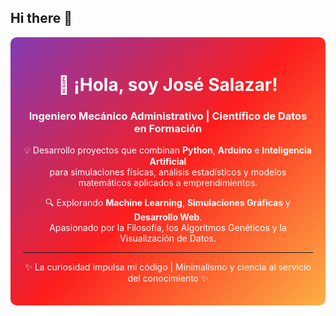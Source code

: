 ## Hi there 👋

<div align="center" style="background: linear-gradient(135deg, #833ab4, #fd1d1d, #fcb045); padding: 20px; border-radius: 10px; color: white;">
  <h1>👋 ¡Hola, soy José Salazar!</h1>
  <h3>Ingeniero Mecánico Administrativo | Científico de Datos en Formación</h3>
  <p>
    💡 Desarrollo proyectos que combinan <strong>Python</strong>, <strong>Arduino</strong> e <strong>Inteligencia Artificial</strong><br>
    para simulaciones físicas, análisis estadísticos y modelos matemáticos aplicados a emprendimientos.
  </p>
  <p>
    🔍 Explorando <strong>Machine Learning</strong>, <strong>Simulaciones Gráficas</strong> y <strong>Desarrollo Web</strong>.<br>
    Apasionado por la Filosofía, los Algoritmos Genéticos y la Visualización de Datos.
  </p>
  <hr>
  <p>✨ La curiosidad impulsa mi código | Minimalismo y ciencia al servicio del conocimiento ✨</p>
</div>


